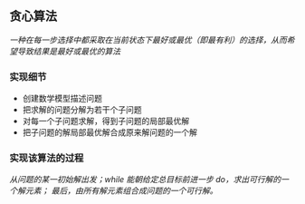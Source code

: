 ## 贪心算法

*一种在每一步选择中都采取在当前状态下最好或最优（即最有利）的选择，从而希望导致结果是最好或最优的算法*

### 实现细节

+ 创建数学模型描述问题
+ 把求解的问题分解为若干个子问题
+ 对每一个子问题求解，得到子问题的局部最优解
+ 把子问题的解局部最优解合成原来解问题的一个解

### 实现该算法的过程

*从问题的某一初始解出发；while 能朝给定总目标前进一步 do，求出可行解的一个解元素；
最后，由所有解元素组合成问题的一个可行解。*



